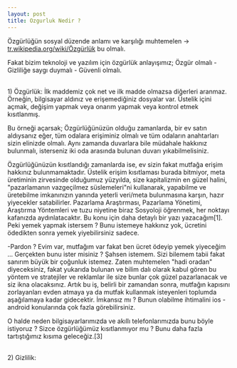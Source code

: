 ```yaml
---
layout: post
title: Ozgurluk Nedir ?
---
```


Özgürlüğün sosyal düzende anlamı ve karşılığı muhtemelen -> <a href="https://tr.wikipedia.org/wiki/Özgürlük">tr.wikipedia.org/wiki/Özgürlük</a> bu olmalı. 

Fakat bizim teknoloji ve yazılım için özgürlük anlayışımız; Özgür olmalı - Gizliliğe saygı duymalı - Güvenli olmalı.


<br>1) Özgürlük: İlk maddemiz çok net ve ilk madde olmazsa diğerleri aranmaz. Örneğin, bilgisayar aldınız ve erişemediğiniz dosyalar var. Üstelik içini açmak, değişim yapmak veya onarım yapmak veya kontrol etmek kısıtlanmış.

Bu örneği açarsak; Özgürlüğünüzün olduğu zamanlarda, bir ev satın aldıysanız eğer, tüm odalara erişiminiz olmalı ve tüm odaların anahtarları sizin elinizde olmalı. Aynı zamanda duvarlara bile müdahale hakkınız bulunmalı, isterseniz iki oda arasında bulunan duvarı yıkabilmelisiniz.

Özgürlüğünüzün kısıtlandığı zamanlarda ise, ev sizin fakat mutfağa erişim hakkınız bulunmamaktadır. Üstelik erişim kısıtlaması burada bitmiyor, meta üretiminin zirvesinde olduğumuz yüzyılda, size kapitalizmin en güzel halini, "pazarlamanın vazgeçilmez süslemeleri"ni kullanarak, yapabilme ve üretebilme imkanınızın yanında yeterli veri/meta bulunmasına karşın, hazır yiyecekler satabilirler. Pazarlama Araştırması, Pazarlama Yönetimi, Araştırma Yöntemleri ve tuzu niyetine biraz Sosyoloji öğrenmek, her noktayı kafanızda aydınlatacaktır. Bu konu için daha detaylı bir yazı yazacağım[1]. Peki yemek yapmak istersem ? Bunu istemeye hakkınız yok, ücretini ödedikten sonra yemek yiyebilirsiniz sadece. 

-Pardon ? Evim var, mutfağım var fakat ben ücret ödeyip yemek yiyeceğim ... Gerçekten bunu ister misiniz ? Şahsen istemem. Sizi bilemem tabii fakat sanırım büyük bir çoğunluk istemez. Zaten muhtemelen "hadi oradan" diyeceksiniz, fakat yukarıda bulunan ve bilim dalı olarak kabul gören bu yöntem ve stratejiler ve reklamlar ile size bunlar çok güzel pazarlanacak ve siz ikna olacaksınız. Artık bu iş, belirli bir zamandan sonra, mutfağın kapısını zorlayanları evden atmaya ya da mutfak kullanmak isteyenleri toplumda aşağılamaya kadar gidecektir. İmkansız mı ? Bunun olabilme ihtimalini ios - android konularında çok fazla görebilirsiniz. 

O halde neden bilgisayarlarımızda ve akıllı telefonlarımızda bunu böyle istiyoruz ? Sizce özgürlüğümüz kısıtlanmıyor mu ? Bunu daha fazla tartıştığımız kısıma geleceğiz.[3] 

<br>2) Gizlilik:
